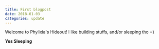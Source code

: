 ```yaml
---
title: First blogpost
date: 2018-01-03
categories: update
---
```

Welcome to Phylixia's Hideout!
I like building stuffs, and/or sleeping tho =)

**Yes Sleeping**
